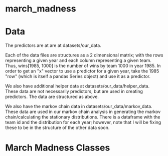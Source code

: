 # march_madness

# Data
The predictors are at are at datasets/our_data.

Each of the data files are structures as a 2 dimensional matrix; with the rows representing a given year and each column representing a given team. Thus, wins[1985, 1000] is the number of wins by team 1000 in year 1985. In order to get an "x" vector to use a predictor for a given year, take the 1985 "row" (which is itself a pandas Series object) and use it as a predictor.

We also have additional helper data at datasets/our_data/helper_data. These data are not necessarily predictors, but are used in creating predictors. The data are structured as above.

We also have the markov chain data in datasets/our_data/markov_data. These data are used in our markov chain analysis in generating the markov chain/calculating the stationary distributions. There is a dataframe with the team id and the distribution for each year; however, note that I will be fixing these to be in the structure of the other data soon.

# March Madness Classes 
